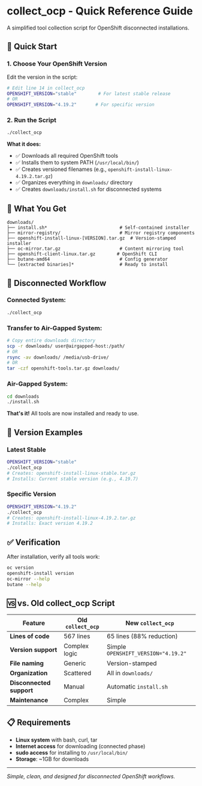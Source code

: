 # collect_ocp - Quick Reference Guide

A simplified tool collection script for OpenShift disconnected installations.

## 🚀 Quick Start

### 1. Choose Your OpenShift Version

Edit the version in the script:
```bash
# Edit line 14 in collect_ocp
OPENSHIFT_VERSION="stable"        # For latest stable release
# OR
OPENSHIFT_VERSION="4.19.2"       # For specific version
```

### 2. Run the Script

```bash
./collect_ocp
```

**What it does:**
- ✅ Downloads all required OpenShift tools
- ✅ Installs them to system PATH (`/usr/local/bin/`)  
- ✅ Creates versioned filenames (e.g., `openshift-install-linux-4.19.2.tar.gz`)
- ✅ Organizes everything in `downloads/` directory
- ✅ Creates `downloads/install.sh` for disconnected systems

## 📁 What You Get

```
downloads/
├── install.sh*                           # Self-contained installer
├── mirror-registry/                      # Mirror registry components
├── openshift-install-linux-[VERSION].tar.gz  # Version-stamped installer
├── oc-mirror.tar.gz                      # Content mirroring tool
├── openshift-client-linux.tar.gz        # OpenShift CLI
├── butane-amd64                          # Config generator
└── [extracted binaries]*                 # Ready to install
```

## 🔄 Disconnected Workflow

### Connected System:
```bash
./collect_ocp
```

### Transfer to Air-Gapped System:
```bash
# Copy entire downloads directory
scp -r downloads/ user@airgapped-host:/path/
# OR
rsync -av downloads/ /media/usb-drive/
# OR  
tar -czf openshift-tools.tar.gz downloads/
```

### Air-Gapped System:
```bash
cd downloads
./install.sh
```

**That's it!** All tools are now installed and ready to use.

## 🎯 Version Examples

### Latest Stable
```bash
OPENSHIFT_VERSION="stable"
./collect_ocp
# Creates: openshift-install-linux-stable.tar.gz
# Installs: Current stable version (e.g., 4.19.7)
```

### Specific Version
```bash
OPENSHIFT_VERSION="4.19.2"
./collect_ocp  
# Creates: openshift-install-linux-4.19.2.tar.gz
# Installs: Exact version 4.19.2
```

## ✅ Verification

After installation, verify all tools work:
```bash
oc version
openshift-install version
oc-mirror --help
butane --help
```

## 🆚 vs. Old collect_ocp Script

| Feature | Old `collect_ocp` | New `collect_ocp` |
|---------|------------------|-------------------|
| **Lines of code** | 567 lines | 65 lines (88% reduction) |
| **Version support** | Complex logic | Simple `OPENSHIFT_VERSION="4.19.2"` |
| **File naming** | Generic | Version-stamped |
| **Organization** | Scattered | All in `downloads/` |
| **Disconnected support** | Manual | Automatic `install.sh` |
| **Maintenance** | Complex | Simple |

## 📋 Requirements

- **Linux system** with bash, curl, tar
- **Internet access** for downloading (connected phase)
- **sudo access** for installing to `/usr/local/bin/`
- **Storage**: ~1GB for downloads

---

*Simple, clean, and designed for disconnected OpenShift workflows.*
